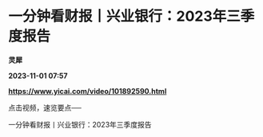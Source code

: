 # 一分钟看财报丨兴业银行：2023年三季度报告
**灵犀**

**2023-11-01 07:57**

**https://www.yicai.com/video/101892590.html**

点击视频，速览要点──

一分钟看财报丨兴业银行：2023年三季度报告
